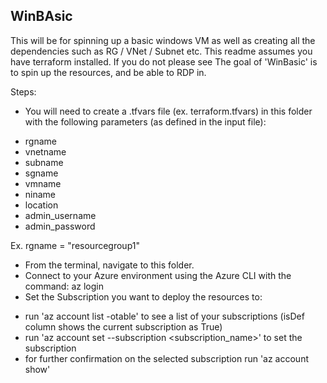 ## WinBAsic

This will be for spinning up a basic windows VM as well as creating all the dependencies such as RG / VNet / Subnet etc. 
This readme assumes you have terraform installed. If you do not please see <LINK> 
The goal of 'WinBasic' is to spin up the resources, and be able to RDP in.

Steps: 

* You will need to create a .tfvars file (ex. terraform.tfvars) in this folder with the following parameters (as defined in the input file):
 - rgname 
 - vnetname 
 - subname 
 - sgname 
 - vmname
 - niname 
 - location 
 - admin_username 
 - admin_password 

Ex. rgname = "resourcegroup1" 

* From the terminal, navigate to this folder.
* Connect to your Azure environment using the Azure CLI with the command: az login
* Set the Subscription you want to deploy the resources to:
 - run 'az account list -otable' to see a list of your subscriptions (isDef column shows the current subscription as True)
 - run 'az account set --subscription <subscription_name>' to set the subscription 
 - for further confirmation on the selected subscription run 'az account show'

